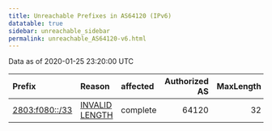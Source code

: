 ```yaml
---
title: Unreachable Prefixes in AS64120 (IPv6)
datatable: true
sidebar: unreachable_sidebar
permalink: unreachable_AS64120-v6.html
---
```


Data as of 2020-01-25 23:20:00 UTC


<div class="datatable-begin"></div>

| Prefix                                                 | Reason                                                                                                   | affected   |   Authorized AS |   MaxLength | Anchor                                         |   unreachable /48s |
|:-------------------------------------------------------|:---------------------------------------------------------------------------------------------------------|:-----------|----------------:|------------:|:-----------------------------------------------|-------------------:|
| [2803:f080::/33](https://stat.ripe.net/2803:f080::/33) | [INVALID LENGTH](https://rpki-validator.ripe.net/announcement-preview?asn=AS64120&prefix=2803:f080::/33) | complete   |           64120 |          32 | [LACNIC](unreachable_LACNIC_RPKI_Root-v6.html) |              32768 |

<div class="datatable-end"></div>